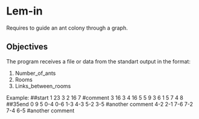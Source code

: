 # Lem-in
Requires to guide an ant colony through a graph.

## Objectives
The program receives a file or data from the standart output in the format:
1. Number_of_ants
2. Rooms
3. Links_between_rooms

Example:
##start
1 23 3
2 16 7
#comment
3 16 3
4 16 5
5 9 3
6 1 5
7 4 8
##35end
0 9 5
0-4
0-6
1-3
4-3
5-2
3-5
#another comment
4-2
2-1
7-6
7-2
7-4
6-5
#another comment
